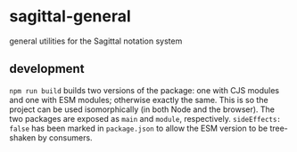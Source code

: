 # sagittal-general

general utilities for the Sagittal notation system

## development

`npm run build` builds two versions of the package: one with CJS modules and one with ESM modules; otherwise exactly the
same. This is so the project can be used isomorphically (in both Node and the browser). The two packages are exposed
as `main` and `module`, respectively. `sideEffects: false` has been marked in `package.json` to allow the ESM version to
be tree-shaken by consumers.
